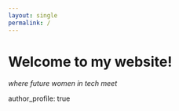 ```yaml
---
layout: single
permalink: / 
---
```


# Welcome to my website!


*where future women in tech meet*

author_profile: true
